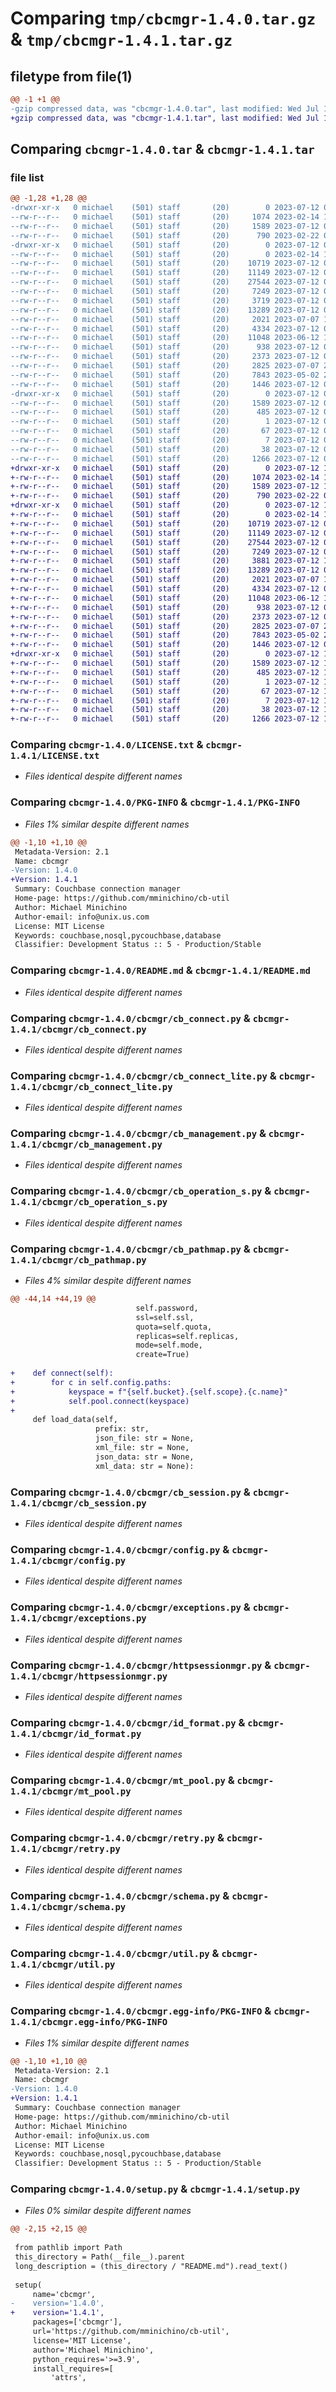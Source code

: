 # Comparing `tmp/cbcmgr-1.4.0.tar.gz` & `tmp/cbcmgr-1.4.1.tar.gz`

## filetype from file(1)

```diff
@@ -1 +1 @@
-gzip compressed data, was "cbcmgr-1.4.0.tar", last modified: Wed Jul 12 01:30:29 2023, max compression
+gzip compressed data, was "cbcmgr-1.4.1.tar", last modified: Wed Jul 12 14:07:12 2023, max compression
```

## Comparing `cbcmgr-1.4.0.tar` & `cbcmgr-1.4.1.tar`

### file list

```diff
@@ -1,28 +1,28 @@
-drwxr-xr-x   0 michael    (501) staff       (20)        0 2023-07-12 01:30:29.498381 cbcmgr-1.4.0/
--rw-r--r--   0 michael    (501) staff       (20)     1074 2023-02-14 15:09:46.000000 cbcmgr-1.4.0/LICENSE.txt
--rw-r--r--   0 michael    (501) staff       (20)     1589 2023-07-12 01:30:29.498184 cbcmgr-1.4.0/PKG-INFO
--rw-r--r--   0 michael    (501) staff       (20)      790 2023-02-22 04:43:20.000000 cbcmgr-1.4.0/README.md
-drwxr-xr-x   0 michael    (501) staff       (20)        0 2023-07-12 01:30:29.468236 cbcmgr-1.4.0/cbcmgr/
--rw-r--r--   0 michael    (501) staff       (20)        0 2023-02-14 15:09:46.000000 cbcmgr-1.4.0/cbcmgr/__init__.py
--rw-r--r--   0 michael    (501) staff       (20)    10719 2023-07-12 01:28:33.000000 cbcmgr-1.4.0/cbcmgr/cb_connect.py
--rw-r--r--   0 michael    (501) staff       (20)    11149 2023-07-12 01:28:33.000000 cbcmgr-1.4.0/cbcmgr/cb_connect_lite.py
--rw-r--r--   0 michael    (501) staff       (20)    27544 2023-07-12 01:28:33.000000 cbcmgr-1.4.0/cbcmgr/cb_management.py
--rw-r--r--   0 michael    (501) staff       (20)     7249 2023-07-12 01:28:33.000000 cbcmgr-1.4.0/cbcmgr/cb_operation_s.py
--rw-r--r--   0 michael    (501) staff       (20)     3719 2023-07-12 01:28:33.000000 cbcmgr-1.4.0/cbcmgr/cb_pathmap.py
--rw-r--r--   0 michael    (501) staff       (20)    13289 2023-07-12 01:28:33.000000 cbcmgr-1.4.0/cbcmgr/cb_session.py
--rw-r--r--   0 michael    (501) staff       (20)     2021 2023-07-07 19:01:23.000000 cbcmgr-1.4.0/cbcmgr/config.py
--rw-r--r--   0 michael    (501) staff       (20)     4334 2023-07-12 01:28:33.000000 cbcmgr-1.4.0/cbcmgr/exceptions.py
--rw-r--r--   0 michael    (501) staff       (20)    11048 2023-06-12 14:40:15.000000 cbcmgr-1.4.0/cbcmgr/httpsessionmgr.py
--rw-r--r--   0 michael    (501) staff       (20)      938 2023-07-12 01:28:33.000000 cbcmgr-1.4.0/cbcmgr/id_format.py
--rw-r--r--   0 michael    (501) staff       (20)     2373 2023-07-12 01:28:33.000000 cbcmgr-1.4.0/cbcmgr/mt_pool.py
--rw-r--r--   0 michael    (501) staff       (20)     2825 2023-07-07 21:38:37.000000 cbcmgr-1.4.0/cbcmgr/retry.py
--rw-r--r--   0 michael    (501) staff       (20)     7843 2023-05-02 21:24:28.000000 cbcmgr-1.4.0/cbcmgr/schema.py
--rw-r--r--   0 michael    (501) staff       (20)     1446 2023-07-12 01:28:33.000000 cbcmgr-1.4.0/cbcmgr/util.py
-drwxr-xr-x   0 michael    (501) staff       (20)        0 2023-07-12 01:30:29.497832 cbcmgr-1.4.0/cbcmgr.egg-info/
--rw-r--r--   0 michael    (501) staff       (20)     1589 2023-07-12 01:30:29.000000 cbcmgr-1.4.0/cbcmgr.egg-info/PKG-INFO
--rw-r--r--   0 michael    (501) staff       (20)      485 2023-07-12 01:30:29.000000 cbcmgr-1.4.0/cbcmgr.egg-info/SOURCES.txt
--rw-r--r--   0 michael    (501) staff       (20)        1 2023-07-12 01:30:29.000000 cbcmgr-1.4.0/cbcmgr.egg-info/dependency_links.txt
--rw-r--r--   0 michael    (501) staff       (20)       67 2023-07-12 01:30:29.000000 cbcmgr-1.4.0/cbcmgr.egg-info/requires.txt
--rw-r--r--   0 michael    (501) staff       (20)        7 2023-07-12 01:30:29.000000 cbcmgr-1.4.0/cbcmgr.egg-info/top_level.txt
--rw-r--r--   0 michael    (501) staff       (20)       38 2023-07-12 01:30:29.498463 cbcmgr-1.4.0/setup.cfg
--rw-r--r--   0 michael    (501) staff       (20)     1266 2023-07-12 01:28:33.000000 cbcmgr-1.4.0/setup.py
+drwxr-xr-x   0 michael    (501) staff       (20)        0 2023-07-12 14:07:12.307904 cbcmgr-1.4.1/
+-rw-r--r--   0 michael    (501) staff       (20)     1074 2023-02-14 15:09:46.000000 cbcmgr-1.4.1/LICENSE.txt
+-rw-r--r--   0 michael    (501) staff       (20)     1589 2023-07-12 14:07:12.307629 cbcmgr-1.4.1/PKG-INFO
+-rw-r--r--   0 michael    (501) staff       (20)      790 2023-02-22 04:43:20.000000 cbcmgr-1.4.1/README.md
+drwxr-xr-x   0 michael    (501) staff       (20)        0 2023-07-12 14:07:12.139554 cbcmgr-1.4.1/cbcmgr/
+-rw-r--r--   0 michael    (501) staff       (20)        0 2023-02-14 15:09:46.000000 cbcmgr-1.4.1/cbcmgr/__init__.py
+-rw-r--r--   0 michael    (501) staff       (20)    10719 2023-07-12 01:28:33.000000 cbcmgr-1.4.1/cbcmgr/cb_connect.py
+-rw-r--r--   0 michael    (501) staff       (20)    11149 2023-07-12 01:28:33.000000 cbcmgr-1.4.1/cbcmgr/cb_connect_lite.py
+-rw-r--r--   0 michael    (501) staff       (20)    27544 2023-07-12 01:28:33.000000 cbcmgr-1.4.1/cbcmgr/cb_management.py
+-rw-r--r--   0 michael    (501) staff       (20)     7249 2023-07-12 01:28:33.000000 cbcmgr-1.4.1/cbcmgr/cb_operation_s.py
+-rw-r--r--   0 michael    (501) staff       (20)     3881 2023-07-12 13:52:42.000000 cbcmgr-1.4.1/cbcmgr/cb_pathmap.py
+-rw-r--r--   0 michael    (501) staff       (20)    13289 2023-07-12 01:28:33.000000 cbcmgr-1.4.1/cbcmgr/cb_session.py
+-rw-r--r--   0 michael    (501) staff       (20)     2021 2023-07-07 19:01:23.000000 cbcmgr-1.4.1/cbcmgr/config.py
+-rw-r--r--   0 michael    (501) staff       (20)     4334 2023-07-12 01:28:33.000000 cbcmgr-1.4.1/cbcmgr/exceptions.py
+-rw-r--r--   0 michael    (501) staff       (20)    11048 2023-06-12 14:40:15.000000 cbcmgr-1.4.1/cbcmgr/httpsessionmgr.py
+-rw-r--r--   0 michael    (501) staff       (20)      938 2023-07-12 01:28:33.000000 cbcmgr-1.4.1/cbcmgr/id_format.py
+-rw-r--r--   0 michael    (501) staff       (20)     2373 2023-07-12 01:28:33.000000 cbcmgr-1.4.1/cbcmgr/mt_pool.py
+-rw-r--r--   0 michael    (501) staff       (20)     2825 2023-07-07 21:38:37.000000 cbcmgr-1.4.1/cbcmgr/retry.py
+-rw-r--r--   0 michael    (501) staff       (20)     7843 2023-05-02 21:24:28.000000 cbcmgr-1.4.1/cbcmgr/schema.py
+-rw-r--r--   0 michael    (501) staff       (20)     1446 2023-07-12 01:28:33.000000 cbcmgr-1.4.1/cbcmgr/util.py
+drwxr-xr-x   0 michael    (501) staff       (20)        0 2023-07-12 14:07:12.307063 cbcmgr-1.4.1/cbcmgr.egg-info/
+-rw-r--r--   0 michael    (501) staff       (20)     1589 2023-07-12 14:07:12.000000 cbcmgr-1.4.1/cbcmgr.egg-info/PKG-INFO
+-rw-r--r--   0 michael    (501) staff       (20)      485 2023-07-12 14:07:12.000000 cbcmgr-1.4.1/cbcmgr.egg-info/SOURCES.txt
+-rw-r--r--   0 michael    (501) staff       (20)        1 2023-07-12 14:07:12.000000 cbcmgr-1.4.1/cbcmgr.egg-info/dependency_links.txt
+-rw-r--r--   0 michael    (501) staff       (20)       67 2023-07-12 14:07:12.000000 cbcmgr-1.4.1/cbcmgr.egg-info/requires.txt
+-rw-r--r--   0 michael    (501) staff       (20)        7 2023-07-12 14:07:12.000000 cbcmgr-1.4.1/cbcmgr.egg-info/top_level.txt
+-rw-r--r--   0 michael    (501) staff       (20)       38 2023-07-12 14:07:12.307976 cbcmgr-1.4.1/setup.cfg
+-rw-r--r--   0 michael    (501) staff       (20)     1266 2023-07-12 13:52:42.000000 cbcmgr-1.4.1/setup.py
```

### Comparing `cbcmgr-1.4.0/LICENSE.txt` & `cbcmgr-1.4.1/LICENSE.txt`

 * *Files identical despite different names*

### Comparing `cbcmgr-1.4.0/PKG-INFO` & `cbcmgr-1.4.1/PKG-INFO`

 * *Files 1% similar despite different names*

```diff
@@ -1,10 +1,10 @@
 Metadata-Version: 2.1
 Name: cbcmgr
-Version: 1.4.0
+Version: 1.4.1
 Summary: Couchbase connection manager
 Home-page: https://github.com/mminichino/cb-util
 Author: Michael Minichino
 Author-email: info@unix.us.com
 License: MIT License
 Keywords: couchbase,nosql,pycouchbase,database
 Classifier: Development Status :: 5 - Production/Stable
```

### Comparing `cbcmgr-1.4.0/README.md` & `cbcmgr-1.4.1/README.md`

 * *Files identical despite different names*

### Comparing `cbcmgr-1.4.0/cbcmgr/cb_connect.py` & `cbcmgr-1.4.1/cbcmgr/cb_connect.py`

 * *Files identical despite different names*

### Comparing `cbcmgr-1.4.0/cbcmgr/cb_connect_lite.py` & `cbcmgr-1.4.1/cbcmgr/cb_connect_lite.py`

 * *Files identical despite different names*

### Comparing `cbcmgr-1.4.0/cbcmgr/cb_management.py` & `cbcmgr-1.4.1/cbcmgr/cb_management.py`

 * *Files identical despite different names*

### Comparing `cbcmgr-1.4.0/cbcmgr/cb_operation_s.py` & `cbcmgr-1.4.1/cbcmgr/cb_operation_s.py`

 * *Files identical despite different names*

### Comparing `cbcmgr-1.4.0/cbcmgr/cb_pathmap.py` & `cbcmgr-1.4.1/cbcmgr/cb_pathmap.py`

 * *Files 4% similar despite different names*

```diff
@@ -44,14 +44,19 @@
                            self.password,
                            ssl=self.ssl,
                            quota=self.quota,
                            replicas=self.replicas,
                            mode=self.mode,
                            create=True)
 
+    def connect(self):
+        for c in self.config.paths:
+            keyspace = f"{self.bucket}.{self.scope}.{c.name}"
+            self.pool.connect(keyspace)
+
     def load_data(self,
                   prefix: str,
                   json_file: str = None,
                   xml_file: str = None,
                   json_data: str = None,
                   xml_data: str = None):
```

### Comparing `cbcmgr-1.4.0/cbcmgr/cb_session.py` & `cbcmgr-1.4.1/cbcmgr/cb_session.py`

 * *Files identical despite different names*

### Comparing `cbcmgr-1.4.0/cbcmgr/config.py` & `cbcmgr-1.4.1/cbcmgr/config.py`

 * *Files identical despite different names*

### Comparing `cbcmgr-1.4.0/cbcmgr/exceptions.py` & `cbcmgr-1.4.1/cbcmgr/exceptions.py`

 * *Files identical despite different names*

### Comparing `cbcmgr-1.4.0/cbcmgr/httpsessionmgr.py` & `cbcmgr-1.4.1/cbcmgr/httpsessionmgr.py`

 * *Files identical despite different names*

### Comparing `cbcmgr-1.4.0/cbcmgr/id_format.py` & `cbcmgr-1.4.1/cbcmgr/id_format.py`

 * *Files identical despite different names*

### Comparing `cbcmgr-1.4.0/cbcmgr/mt_pool.py` & `cbcmgr-1.4.1/cbcmgr/mt_pool.py`

 * *Files identical despite different names*

### Comparing `cbcmgr-1.4.0/cbcmgr/retry.py` & `cbcmgr-1.4.1/cbcmgr/retry.py`

 * *Files identical despite different names*

### Comparing `cbcmgr-1.4.0/cbcmgr/schema.py` & `cbcmgr-1.4.1/cbcmgr/schema.py`

 * *Files identical despite different names*

### Comparing `cbcmgr-1.4.0/cbcmgr/util.py` & `cbcmgr-1.4.1/cbcmgr/util.py`

 * *Files identical despite different names*

### Comparing `cbcmgr-1.4.0/cbcmgr.egg-info/PKG-INFO` & `cbcmgr-1.4.1/cbcmgr.egg-info/PKG-INFO`

 * *Files 1% similar despite different names*

```diff
@@ -1,10 +1,10 @@
 Metadata-Version: 2.1
 Name: cbcmgr
-Version: 1.4.0
+Version: 1.4.1
 Summary: Couchbase connection manager
 Home-page: https://github.com/mminichino/cb-util
 Author: Michael Minichino
 Author-email: info@unix.us.com
 License: MIT License
 Keywords: couchbase,nosql,pycouchbase,database
 Classifier: Development Status :: 5 - Production/Stable
```

### Comparing `cbcmgr-1.4.0/setup.py` & `cbcmgr-1.4.1/setup.py`

 * *Files 0% similar despite different names*

```diff
@@ -2,15 +2,15 @@
 
 from pathlib import Path
 this_directory = Path(__file__).parent
 long_description = (this_directory / "README.md").read_text()
 
 setup(
     name='cbcmgr',
-    version='1.4.0',
+    version='1.4.1',
     packages=['cbcmgr'],
     url='https://github.com/mminichino/cb-util',
     license='MIT License',
     author='Michael Minichino',
     python_requires='>=3.9',
     install_requires=[
         'attrs',
```

